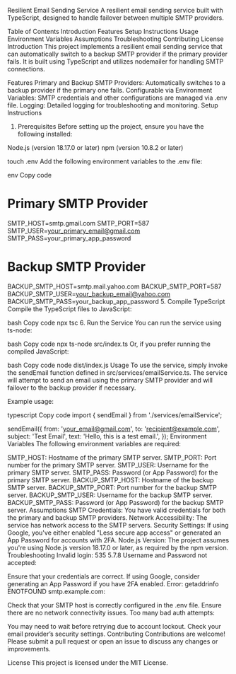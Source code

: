 Resilient Email Sending Service
A resilient email sending service built with TypeScript, designed to handle failover between multiple SMTP providers.

Table of Contents
Introduction
Features
Setup Instructions
Usage
Environment Variables
Assumptions
Troubleshooting
Contributing
License
Introduction
This project implements a resilient email sending service that can automatically switch to a backup SMTP provider if the primary provider fails. It is built using TypeScript and utilizes nodemailer for handling SMTP connections.

Features
Primary and Backup SMTP Providers: Automatically switches to a backup provider if the primary one fails.
Configurable via Environment Variables: SMTP credentials and other configurations are managed via .env file.
Logging: Detailed logging for troubleshooting and monitoring.
Setup Instructions
1. Prerequisites
Before setting up the project, ensure you have the following installed:

Node.js (version 18.17.0 or later)
npm (version 10.8.2 or later)

touch .env
Add the following environment variables to the .env file:

env
Copy code
# Primary SMTP Provider
SMTP_HOST=smtp.gmail.com
SMTP_PORT=587
SMTP_USER=your_primary_email@gmail.com
SMTP_PASS=your_primary_app_password

# Backup SMTP Provider
BACKUP_SMTP_HOST=smtp.mail.yahoo.com
BACKUP_SMTP_PORT=587
BACKUP_SMTP_USER=your_backup_email@yahoo.com
BACKUP_SMTP_PASS=your_backup_app_password
5. Compile TypeScript
Compile the TypeScript files to JavaScript:

bash
Copy code
npx tsc
6. Run the Service
You can run the service using ts-node:

bash
Copy code
npx ts-node src/index.ts
Or, if you prefer running the compiled JavaScript:

bash
Copy code
node dist/index.js
Usage
To use the service, simply invoke the sendEmail function defined in src/services/emailService.ts. The service will attempt to send an email using the primary SMTP provider and will failover to the backup provider if necessary.

Example usage:

typescript
Copy code
import { sendEmail } from './services/emailService';

sendEmail({
  from: 'your_email@gmail.com',
  to: 'recipient@example.com',
  subject: 'Test Email',
  text: 'Hello, this is a test email.',
});
Environment Variables
The following environment variables are required:

SMTP_HOST: Hostname of the primary SMTP server.
SMTP_PORT: Port number for the primary SMTP server.
SMTP_USER: Username for the primary SMTP server.
SMTP_PASS: Password (or App Password) for the primary SMTP server.
BACKUP_SMTP_HOST: Hostname of the backup SMTP server.
BACKUP_SMTP_PORT: Port number for the backup SMTP server.
BACKUP_SMTP_USER: Username for the backup SMTP server.
BACKUP_SMTP_PASS: Password (or App Password) for the backup SMTP server.
Assumptions
SMTP Credentials: You have valid credentials for both the primary and backup SMTP providers.
Network Accessibility: The service has network access to the SMTP servers.
Security Settings: If using Google, you've either enabled "Less secure app access" or generated an App Password for accounts with 2FA.
Node.js Version: The project assumes you're using Node.js version 18.17.0 or later, as required by the npm version.
Troubleshooting
Invalid login: 535 5.7.8 Username and Password not accepted:

Ensure that your credentials are correct.
If using Google, consider generating an App Password if you have 2FA enabled.
Error: getaddrinfo ENOTFOUND smtp.example.com:

Check that your SMTP host is correctly configured in the .env file.
Ensure there are no network connectivity issues.
Too many bad auth attempts:

You may need to wait before retrying due to account lockout.
Check your email provider’s security settings.
Contributing
Contributions are welcome! Please submit a pull request or open an issue to discuss any changes or improvements.

License
This project is licensed under the MIT License.
